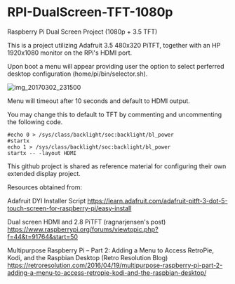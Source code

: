# RPI-DualScreen-TFT-1080p

Raspberry Pi Dual Screen Project (1080p + 3.5 TFT)

This is a project utilizing Adafruit 3.5 480x320 PiTFT, together with an HP 1920x1080 monitor on the RPi's HDMI port.

Upon boot a menu will appear providing user the option to select perferred desktop configuration (home/pi/bin/selector.sh).

![img_20170302_231500](https://cloud.githubusercontent.com/assets/25314348/23539352/60e9b2a2-ffa0-11e6-89e5-9fc6ed780916.jpg)

Menu will timeout after 10 seconds and default to HDMI output.

You may change this to default to TFT by commenting and uncommenting the following code.

    #echo 0 > /sys/class/backlight/soc:backlight/bl_power
    #startx
    echo 1 > /sys/class/backlight/soc:backlight/bl_power
    startx -- -layout HDMI
    
This github project is shared as reference material for configuring their own extended display project.


Resources obtained from:

Adafruit DYI Installer Script
https://learn.adafruit.com/adafruit-pitft-3-dot-5-touch-screen-for-raspberry-pi/easy-install

Dual screen HDMI and 2.8 PiTFT (ragnarjensen's post)
https://www.raspberrypi.org/forums/viewtopic.php?f=44&t=91764&start=50

Multipurpose Raspberry Pi – Part 2: Adding a Menu to Access RetroPie, Kodi, and the Raspbian Desktop (Retro Resolution Blog)
https://retroresolution.com/2016/04/19/multipurpose-raspberry-pi-part-2-adding-a-menu-to-access-retropie-kodi-and-the-raspbian-desktop/
